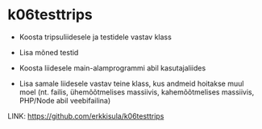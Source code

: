 # k06testtrips

* Koosta tripsuliidesele ja testidele vastav klass
* Lisa mõned testid
* Koosta liidesele main-alamprogrammi abil kasutajaliides

* Lisa samale liidesele vastav teine klass, kus andmeid hoitakse muul moel
  (nt. failis, ühemõõtmelises massiivis, kahemõõtmelises massiivis, PHP/Node abil veebifailina)


LINK: https://github.com/erkkisula/k06testtrips
